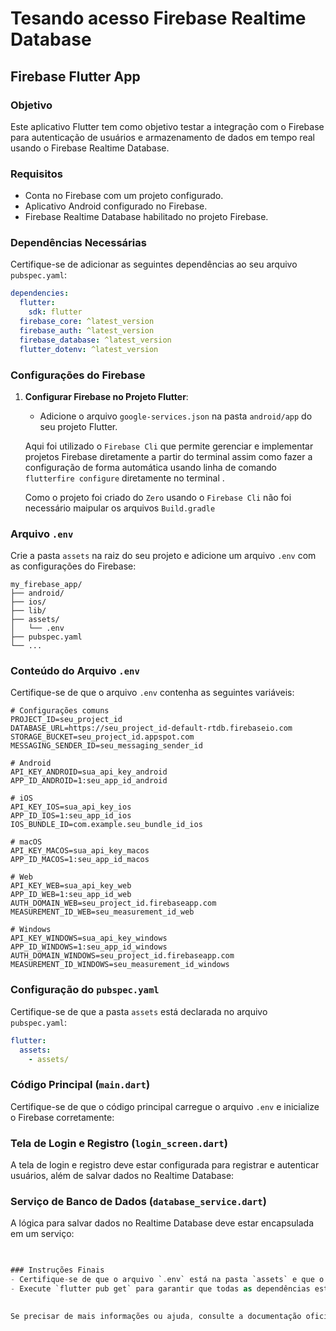 # Tesando acesso Firebase Realtime Database

## Firebase Flutter App

### Objetivo
Este aplicativo Flutter tem como objetivo testar a integração com o Firebase para autenticação de usuários e armazenamento de dados em tempo real usando o Firebase Realtime Database.
 
### Requisitos
- Conta no Firebase com um projeto configurado.
- Aplicativo Android configurado no Firebase.
- Firebase Realtime Database habilitado no projeto Firebase.

### Dependências Necessárias
Certifique-se de adicionar as seguintes dependências ao seu arquivo `pubspec.yaml`:
```yaml
dependencies:
  flutter:
    sdk: flutter
  firebase_core: ^latest_version
  firebase_auth: ^latest_version
  firebase_database: ^latest_version
  flutter_dotenv: ^latest_version
```

### Configurações do Firebase
1. **Configurar Firebase no Projeto Flutter**:
   - Adicione o arquivo `google-services.json` na pasta `android/app` do seu projeto Flutter.

   Aqui foi utilizado o `Firebase Cli` que permite gerenciar e implementar projetos Firebase diretamente a partir do terminal assim como fazer a configuração de 
   forma automática usando linha de comando `flutterfire configure` diretamente no terminal .

   Como o projeto foi criado do `Zero` usando o `Firebase Cli` não foi necessário maipular os arquivos `Build.gradle`

### Arquivo `.env`
Crie a pasta `assets` na raiz do seu projeto e adicione um arquivo `.env` com as configurações do Firebase:
```
my_firebase_app/
├── android/
├── ios/
├── lib/
├── assets/
│   └── .env
├── pubspec.yaml
└── ...
```

### Conteúdo do Arquivo `.env`
Certifique-se de que o arquivo `.env` contenha as seguintes variáveis:
```env
# Configurações comuns
PROJECT_ID=seu_project_id
DATABASE_URL=https://seu_project_id-default-rtdb.firebaseio.com
STORAGE_BUCKET=seu_project_id.appspot.com
MESSAGING_SENDER_ID=seu_messaging_sender_id

# Android
API_KEY_ANDROID=sua_api_key_android
APP_ID_ANDROID=1:seu_app_id_android

# iOS
API_KEY_IOS=sua_api_key_ios
APP_ID_IOS=1:seu_app_id_ios
IOS_BUNDLE_ID=com.example.seu_bundle_id_ios

# macOS
API_KEY_MACOS=sua_api_key_macos
APP_ID_MACOS=1:seu_app_id_macos

# Web
API_KEY_WEB=sua_api_key_web
APP_ID_WEB=1:seu_app_id_web
AUTH_DOMAIN_WEB=seu_project_id.firebaseapp.com
MEASUREMENT_ID_WEB=seu_measurement_id_web

# Windows
API_KEY_WINDOWS=sua_api_key_windows
APP_ID_WINDOWS=1:seu_app_id_windows
AUTH_DOMAIN_WINDOWS=seu_project_id.firebaseapp.com
MEASUREMENT_ID_WINDOWS=seu_measurement_id_windows
```

### Configuração do `pubspec.yaml`
Certifique-se de que a pasta `assets` está declarada no arquivo `pubspec.yaml`:
```yaml
flutter:
  assets:
    - assets/
```

### Código Principal (`main.dart`)
Certifique-se de que o código principal carregue o arquivo `.env` e inicialize o Firebase corretamente:
 
### Tela de Login e Registro (`login_screen.dart`)
A tela de login e registro deve estar configurada para registrar e autenticar usuários, além de salvar dados no Realtime Database:
 
### Serviço de Banco de Dados (`database_service.dart`)
A lógica para salvar dados no Realtime Database deve estar encapsulada em um serviço:
```dart
 

### Instruções Finais
- Certifique-se de que o arquivo `.env` está na pasta `assets` e que o caminho correto é especificado ao carregar o arquivo.
- Execute `flutter pub get` para garantir que todas as dependências estão instaladas.
 

Se precisar de mais informações ou ajuda, consulte a documentação oficial do Flutter e Firebase.


